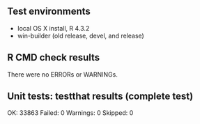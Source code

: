 
## Test environments

* local OS X install, R 4.3.2
* win-builder (old release, devel, and release)

## R CMD check results

There were no ERRORs or WARNINGs. 

## Unit tests: testthat results (complete test)

OK:       33863
Failed:   0
Warnings: 0
Skipped:  0
